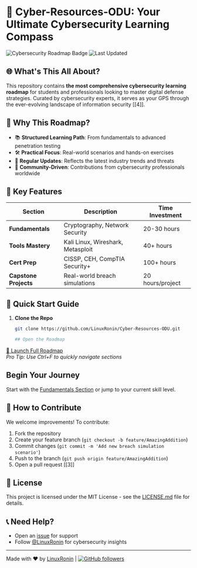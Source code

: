 # 🚀 Cyber-Resources-ODU: Your Ultimate Cybersecurity Learning Compass

![Cybersecurity Roadmap Badge](https://img.shields.io/badge/Roadmap-Complete-green) ![Last Updated](https://img.shields.io/badge/Updated-2025-blue)

## 🌐 What's This All About?
This repository contains **the most comprehensive cybersecurity learning roadmap** for students and professionals looking to master digital defense strategies. Curated by cybersecurity experts, it serves as your GPS through the ever-evolving landscape of information security [[4]].

## 🔑 Why This Roadmap?
- 📚 **Structured Learning Path**: From fundamentals to advanced penetration testing
- 🛠️ **Practical Focus**: Real-world scenarios and hands-on exercises
- 🔄 **Regular Updates**: Reflects the latest industry trends and threats
- 🤝 **Community-Driven**: Contributions from cybersecurity professionals worldwide

## 📖 Key Features

| Section         | Description                          | Time Investment  |
|-----------------|--------------------------------------|------------------|
| **Fundamentals** | Cryptography, Network Security       | 20-30 hours      |
| **Tools Mastery**| Kali Linux, Wireshark, Metasploit    | 40+ hours        |
| **Cert Prep**    | CISSP, CEH, CompTIA Security+        | 100+ hours       |
| **Capstone Projects** | Real-world breach simulations   | 20 hours/project |

## 🚦 Quick Start Guide

1. **Clone the Repo**  
   ```bash
   git clone https://github.com/LinuxRonin/Cyber-Resources-ODU.git

   ## Open the Roadmap

[🚀 Launch Full Roadmap](https://github.com/LinuxRonin/Cyber-Resources-ODU/blob/main/Roadmap.md)  
*Pro Tip: Use Ctrl+F to quickly navigate sections*

## Begin Your Journey

Start with the [Fundamentals Section](#) or jump to your current skill level.

## 🤖 How to Contribute

We welcome improvements! To contribute:

1. Fork the repository
2. Create your feature branch (`git checkout -b feature/AmazingAddition`)
3. Commit changes (`git commit -m 'Add new breach simulation scenario'`)
4. Push to the branch (`git push origin feature/AmazingAddition`)
5. Open a pull request [[3]]

## 📜 License

This project is licensed under the MIT License - see the [LICENSE.md](LICENSE.md) file for details.

## 📞 Need Help?

- Open an [issue](https://github.com/LinuxRonin/Cyber-Resources-ODU/issues) for support
- Follow [@LinuxRonin](LinuxRonin) for cybersecurity insights

---

Made with ❤️ by [LinuxRonin](https://github.com/LinuxRonin) | [![GitHub followers](https://img.shields.io/github/followers/LinuxRonin?style=social)](https://github.com/LinuxRonin)
